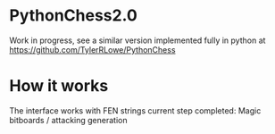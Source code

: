 # PythonChess2.0
Work in progress, see a similar version implemented fully in python at https://github.com/TylerRLowe/PythonChess
# How it works
The interface works with FEN strings
current step completed: Magic bitboards / attacking generation
